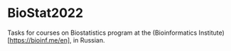 # BioStat2022

Tasks for courses on Biostatistics program at the (Bioinformatics Institute)[https://bioinf.me/en], in Russian.
